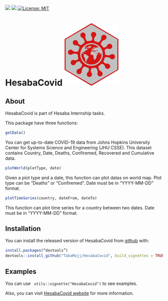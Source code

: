 [![](https://img.shields.io/badge/devel%20version-1.01-red.svg)](https://github.com/https://github.com/TabaMojj/HesabaCovid)
[![](https://img.shields.io/badge/lifecycle-maturing-green.svg)](https://www.tidyverse.org/lifecycle/#maturing)
[![License: MIT](https://img.shields.io/badge/license-MIT-blue.svg)](https://cran.r-project.org/web/licenses/MIT)
# HesabaCovid <img src="https://github.com/TabaMojj/HesabaCovid/blob/master/HesabaCovid.png" height="200">

## About

HesabaCovid is part of Hesaba Internship tasks.

This package have three functions:

```r
getData()
```

You can get up-to-date COVID-19 data from Johns Hopkins University
Center for Systems Science and Engineering (JHU CSSE). This dataset
contains Country, Date, Deaths, Confiremed, Recovered and Cumulative
data.

```r
plotWorld(plotType, date)
```
Given a plot type and a date, this function can plot datas on world map.
Plot type can be “Deaths” or “Confiremed”. Date must be in “YYYY-MM-DD”
format.

```r
plotTimeSeries(country, dateFrom, dateTo)
```

This function can plot time series for a country between two dates. Date
must be in “YYYY-MM-DD” format.

## Installation

You can install the released version of HesabaCovid from
[github](https://github.com/TabaMojj/HesabaCovid) with:

```r
install.packages(“devtools”)
devtools::install_github("TabaMojj/HesabaCovid", build_vignettes = TRUE)
```

## Examples

You can use ` utils::vignette("HesabaCovid")` to see examples.

Also, you can visit [HesabaCovid website](https://tabamojj.github.io/HesabaCovid/) for more information.
